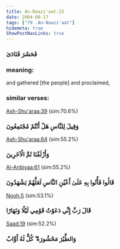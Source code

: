 ```yaml
---
title: An-Naazi'aat:23
date: 2004-08-17
tags: ["79 .An-Naazi'aat"]
hidemeta: true 
ShowPostNavLinks: true 
---
```

### فَحَشَرَ فَنَادَىٰ
### meaning: 
and gathered [the people] and proclaimed,
### similar verses: 

[Ash-Shu'araa:39](/26/39) (sim:70.6%)

### وَقِيلَ لِلنَّاسِ هَلْ أَنْتُمْ مُجْتَمِعُونَ

[Ash-Shu'araa:64](/26/64) (sim:55.2%)

### وَأَزْلَفْنَا ثَمَّ الْآخَرِينَ

[Al-Anbiyaa:61](/21/61) (sim:55.2%)

### قَالُوا فَأْتُوا بِهِ عَلَىٰ أَعْيُنِ النَّاسِ لَعَلَّهُمْ يَشْهَدُونَ

[Nooh:5](/71/5) (sim:53.1%)

### قَالَ رَبِّ إِنِّي دَعَوْتُ قَوْمِي لَيْلًا وَنَهَارًا

[Saad:19](/38/19) (sim:52.2%)

### وَالطَّيْرَ مَحْشُورَةً ۖ كُلٌّ لَهُ أَوَّابٌ
